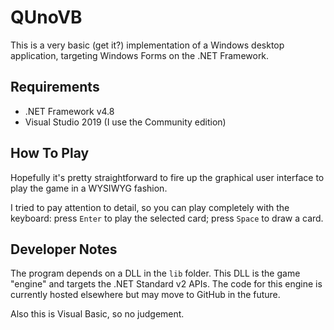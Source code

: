 # QUnoVB

This is a very basic (get it?) implementation of a Windows desktop 
application, targeting Windows Forms on the .NET Framework.

## Requirements

* .NET Framework v4.8
* Visual Studio 2019 (I use the Community edition)

## How To Play

Hopefully it's pretty straightforward to fire up the 
graphical user interface to play the game in a WYSIWYG fashion.

I tried to pay attention to detail, so you can play completely with 
the keyboard: press `Enter` to play the selected card; press `Space` 
to draw a card.

## Developer Notes

The program depends on a DLL in the `lib` folder. This DLL is the game "engine" 
and targets the .NET Standard v2 APIs. The code for this engine is currently 
hosted elsewhere but may move to GitHub in the future.

Also this is Visual Basic, so no judgement.
